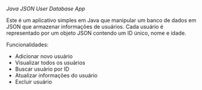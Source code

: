 *Java JSON User Database App*

Este é um aplicativo simples em Java que manipular um banco de dados em JSON que armazenar informações de usuários. Cada usuário é representado por um objeto JSON contendo um ID único, nome e idade.

Funcionalidades:

- Adicionar novo usuário
- Visualizar todos os usuários
- Buscar usuário por ID
- Atualizar informações do usuário
- Excluir usuário

